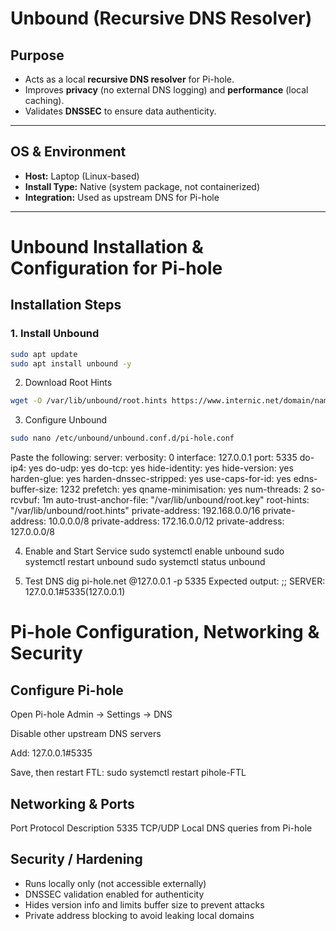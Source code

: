 # Unbound (Recursive DNS Resolver)

## Purpose
- Acts as a local **recursive DNS resolver** for Pi-hole.  
- Improves **privacy** (no external DNS logging) and **performance** (local caching).  
- Validates **DNSSEC** to ensure data authenticity.

---

## OS & Environment
- **Host:** Laptop (Linux-based)  
- **Install Type:** Native (system package, not containerized)  
- **Integration:** Used as upstream DNS for Pi-hole

---

# Unbound Installation & Configuration for Pi-hole

## Installation Steps

### 1. Install Unbound
  ```bash
  sudo apt update
  sudo apt install unbound -y
  ```
  
2. Download Root Hints
```bash
wget -O /var/lib/unbound/root.hints https://www.internic.net/domain/named.root
```

3. Configure Unbound
```bash
sudo nano /etc/unbound/unbound.conf.d/pi-hole.conf
```

Paste the following:
server:
    verbosity: 0
    interface: 127.0.0.1
    port: 5335
    do-ip4: yes
    do-udp: yes
    do-tcp: yes
    hide-identity: yes
    hide-version: yes
    harden-glue: yes
    harden-dnssec-stripped: yes
    use-caps-for-id: yes
    edns-buffer-size: 1232
    prefetch: yes
    qname-minimisation: yes
    num-threads: 2
    so-rcvbuf: 1m
    auto-trust-anchor-file: "/var/lib/unbound/root.key"
    root-hints: "/var/lib/unbound/root.hints"
    private-address: 192.168.0.0/16
    private-address: 10.0.0.0/8
    private-address: 172.16.0.0/12
    private-address: 127.0.0.0/8

4. Enable and Start Service
sudo systemctl enable unbound
sudo systemctl restart unbound
sudo systemctl status unbound

5. Test DNS
dig pi-hole.net @127.0.0.1 -p 5335
Expected output: ;; SERVER: 127.0.0.1#5335(127.0.0.1)

# Pi-hole Configuration, Networking & Security

## Configure Pi-hole

Open Pi-hole Admin → Settings → DNS

Disable other upstream DNS servers

Add: 127.0.0.1#5335

Save, then restart FTL:
sudo systemctl restart pihole-FTL

## Networking & Ports
Port    Protocol    Description
5335    TCP/UDP    Local DNS queries from Pi-hole

## Security / Hardening
- Runs locally only (not accessible externally)
- DNSSEC validation enabled for authenticity
- Hides version info and limits buffer size to prevent attacks
- Private address blocking to avoid leaking local domains








